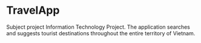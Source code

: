 # TravelApp
Subject project Information Technology Project. The application searches and suggests tourist destinations throughout the entire territory of Vietnam.
